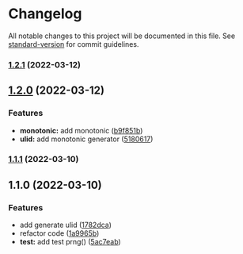 # Changelog

All notable changes to this project will be documented in this file. See [standard-version](https://github.com/conventional-changelog/standard-version) for commit guidelines.

### [1.2.1](https://github.com/stephen-shopopop/ulid/compare/v1.2.0...v1.2.1) (2022-03-12)

## [1.2.0](https://github.com/stephen-shopopop/ulid/compare/v1.1.1...v1.2.0) (2022-03-12)


### Features

* **monotonic:** add monotonic ([b9f851b](https://github.com/stephen-shopopop/ulid/commit/b9f851b8b26ea0b5eec26306ca04cdbf62df86bf))
* **ulid:** add monotonic generator ([5180617](https://github.com/stephen-shopopop/ulid/commit/5180617e113a60dd41eadb5d92de765519ae4821))

### [1.1.1](https://github.com/stephen-shopopop/ulid/compare/v1.1.0...v1.1.1) (2022-03-10)

## 1.1.0 (2022-03-10)


### Features

* add generate ulid ([1782dca](https://github.com/stephen-shopopop/ulid/commit/1782dca2a24d11a9bd8418837ad5fe8a104ec3a5))
* refactor code ([1a9965b](https://github.com/stephen-shopopop/ulid/commit/1a9965be26b4504d7c0dfb6a8abbe7e23995892d))
* **test:** add test prng() ([5ac7eab](https://github.com/stephen-shopopop/ulid/commit/5ac7eab4d4e594a0049a03caf37bc8584ffc8daf))
